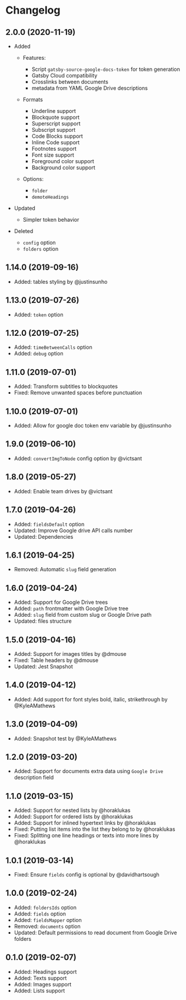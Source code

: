# Changelog

## 2.0.0 (2020-11-19)

-   Added

    -   Features:

        -   Script `gatsby-source-google-docs-token` for token generation
        -   Gatsby Cloud compatibility
        -   Crosslinks between documents
        -   metadata from YAML Google Drive descriptions

    -   Formats

        -   Underline support
        -   Blockquote support
        -   Superscript support
        -   Subscript support
        -   Code Blocks support
        -   Inline Code support
        -   Footnotes support
        -   Font size support
        -   Foreground color support
        -   Background color support

    -   Options:

        -   `folder`
        -   `demoteHeadings`

-   Updated
    -   Simpler token behavior
-   Deleted
    -   `config` option
    -   `folders` option

## 1.14.0 (2019-09-16)

-   Added: tables styling by @justinsunho

## 1.13.0 (2019-07-26)

-   Added: `token` option

## 1.12.0 (2019-07-25)

-   Added: `timeBetweenCalls` option
-   Added: `debug` option

## 1.11.0 (2019-07-01)

-   Added: Transform subtitles to blockquotes
-   Fixed: Remove unwanted spaces before punctuation

## 1.10.0 (2019-07-01)

-   Added: Allow for google doc token env variable by @justinsunho

## 1.9.0 (2019-06-10)

-   Added: `convertImgToNode` config option by @victsant

## 1.8.0 (2019-05-27)

-   Added: Enable team drives by @victsant

## 1.7.0 (2019-04-26)

-   Added: `fieldsDefault` option
-   Updated: Improve Google drive API calls number
-   Updated: Dependencies

## 1.6.1 (2019-04-25)

-   Removed: Automatic `slug` field generation

## 1.6.0 (2019-04-24)

-   Added: Support for Google Drive trees
-   Added: `path` frontmatter with Google Drive tree
-   Added: `slug` field from custom slug or Google Drive path
-   Updated: files structure

## 1.5.0 (2019-04-16)

-   Added: Support for images titles by @dmouse
-   Fixed: Table headers by @dmouse
-   Updated: Jest Snapshot

## 1.4.0 (2019-04-12)

-   Added: Add support for font styles bold, italic, strikethrough by @KyleAMathews

## 1.3.0 (2019-04-09)

-   Added: Snapshot test by @KyleAMathews

## 1.2.0 (2019-03-20)

-   Added: Support for documents extra data using `Google Drive` description field

## 1.1.0 (2019-03-15)

-   Added: Support for nested lists by @horaklukas
-   Added: Support for ordered lists by @horaklukas
-   Added: Support for inlined hypertext links by @horaklukas
-   Fixed: Putting list items into the list they belong to by @horaklukas
-   Fixed: Splitting one line headings or texts into more lines by @horaklukas

## 1.0.1 (2019-03-14)

-   Fixed: Ensure `fields` config is optional by @davidhartsough

## 1.0.0 (2019-02-24)

-   Added: `foldersIds` option
-   Added: `fields` option
-   Added: `fieldsMapper` option
-   Removed: `documents` option
-   Updated: Default permissions to read document from Google Drive folders

## 0.1.0 (2019-02-07)

-   Added: Headings support
-   Added: Texts support
-   Added: Images support
-   Added: Lists support

